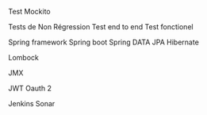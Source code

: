 Test
Mockito  

Tests de Non Régression
Test end to end
Test fonctionel

Spring framework
Spring boot
Spring DATA JPA Hibernate 

Lombock

JMX 

JWT
Oauth 2

Jenkins
Sonar